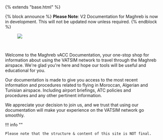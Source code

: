 {% extends "base.html" %}

{% block announce %}
    <strong>Please Note</strong>: V2 Documentation for Maghreb is now in development. This will not be updated now unless required.
{% endblock %}

<figure class="image image_resized" style="width:100%;"><img src="https://cdn.discordapp.com/attachments/1043977354164306062/1115022450825105418/Maghreb_vACC_1_copy.png"></figure>
<br>

Welcome to the Maghreb vACC Documentation, your one-stop shop for information about using the VATSIM network to travel through the Maghreb airspace. We're glad you're here and hope our tools will be useful and educational for you.

Our documentation is made to give you access to the most recent information and procedures related to flying in Moroccan, Algerian and Tunisian airspace. Including airport briefings, ATC policies and procedures and any other pertinent information.

We appreciate your decision to join us, and we trust that using our documentation will make your experience on the VATSIM network go smoothly.

!!! info ""

    Please note that the structure & content of this site is NOT final.